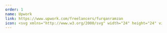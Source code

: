 ```yaml
---
order: 1
name: Upwork
link: https://www.upwork.com/freelancers/furqanramzan
icon: <svg xmlns="http://www.w3.org/2000/svg" width="24" height="24" viewBox="0 0 32 32"><path fill="currentColor" d="M24.75 17.542c-1.469 0-2.849-.62-4.099-1.635l.302-1.432l.01-.057c.276-1.521 1.13-4.078 3.786-4.078a3.605 3.605 0 0 1 3.604 3.604a3.605 3.605 0 0 1-3.604 3.599zm0-10.849c-3.385 0-6.016 2.198-7.083 5.818c-1.625-2.443-2.865-5.38-3.583-7.854h-3.646v9.484a3.403 3.403 0 0 1-3.396 3.396a3.406 3.406 0 0 1-3.396-3.396V4.657H0v9.484c0 3.885 3.161 7.068 7.042 7.068c3.885 0 7.042-3.182 7.042-7.068v-1.589c.708 1.474 1.578 2.974 2.635 4.297l-2.234 10.495h3.729l1.62-7.615c1.417.906 3.047 1.479 4.917 1.479c4 0 7.25-3.271 7.25-7.266c0-4-3.25-7.25-7.25-7.25z"/></svg>
---
```

